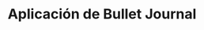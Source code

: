 ---
layout: idea
title: "Aplicación de Bullet Journal"
description: "Una aplicación de bullet journal digital para organizar tareas y notas con una interfaz limpia e intuitiva."
image: /assets/images/placeholder-screenshot.svg
order: 2
status: En producción
tech_stack:
  - JavaScript
  - HTML5
  - CSS3
  - LocalStorage
created_at: 2024-12-09
updated_at: 2024-12-09
categories: [Web Development, Education]
tags: [journal]
features: []
live-demo:
published: false
---